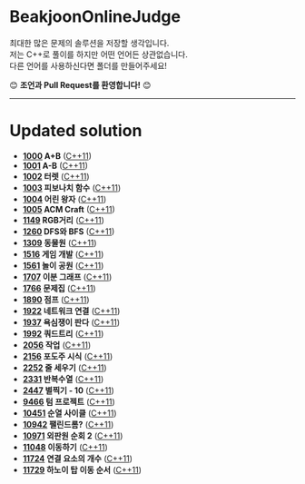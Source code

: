 # BeakjoonOnlineJudge

최대한 많은 문제의 솔루션을 저장할 생각입니다. <br/>
저는 C++로 풀이를 하지만 어떤 언어든 상관없습니다. <br/>
다른 언어를 사용하신다면 폴더를 만들어주세요! <br/>


:blush: **조언과 Pull Request를 환영합니다!** :blush:

-------------

Updated solution
=
 - **[1000][1000_boj] A+B** ([C++11][1000])
 - **[1001][1001_boj] A-B** ([C++11][1001])
 - **[1002][1002_boj] 터렛** ([C++11][1002])
 - **[1003][1003_boj] 피보나치 함수** ([C++11][1003])
 - **[1004][1004_boj] 어린 왕자** ([C++11][1004])
 - **[1005][1005_boj] ACM Craft** ([C++11][1005])
 - **[1149][1149_boj] RGB거리** ([C++11][1149])
 - **[1260][1260_boj] DFS와 BFS** ([C++11][1260])
 - **[1309][1309_boj] 동물원** ([C++11][1309])
 - **[1516][1516_boj] 게임 개발** ([C++11][1516])
 - **[1561][1561_boj] 놀이 공원** ([C++11][1561])
 - **[1707][1707_boj] 이분 그래프** ([C++11][1707])
 - **[1766][1766_boj] 문제집** ([C++11][1766])
 - **[1890][1890_boj] 점프** ([C++11][1890])
 - **[1922][1922_boj] 네트워크 연결** ([C++11][1922])
 - **[1937][1937_boj] 욕심쟁이 판다** ([C++11][1937])
 - **[1992][1992_boj] 쿼드트리** ([C++11][1992])
 - **[2056][2056_boj] 작업** ([C++11][2056])
 - **[2156][2156_boj] 포도주 시식** ([C++11][2156])
 - **[2252][2252_boj] 줄 세우기** ([C++11][2252])
 - **[2331][2331_boj] 반복수열** ([C++11][2331])
 - **[2447][2447_boj] 별찍기 - 10** ([C++11][2447])
 - **[9466][9466_boj] 텀 프로젝트** ([C++11][9466])
 - **[10451][10451_boj] 순열 사이클** ([C++11][10451])
 - **[10942][10942_boj] 팰린드롬?** ([C++11][10942])
 - **[10971][10451_boj] 외판원 순회 2** ([C++11][10971])
 - **[11048][11048_boj] 이동하기** ([C++11][11048])
 - **[11724][11724_boj] 연결 요소의 개수** ([C++11][11724])
 - **[11729][11729_boj] 하노이 탑 이동 순서** ([C++11][11729])
 
 
 
[1000]: https://github.com/gonini/BeakjoonOnlineJudge/blob/master/C%2B%2B/1000/main.cpp
[1000_boj]: https://www.acmicpc.net/problem/1000

[1001]: https://github.com/gonini/BeakjoonOnlineJudge/blob/master/C%2B%2B/1001/main.cpp
[1001_boj]: https://www.acmicpc.net/problem/1001

[1002]: https://github.com/gonini/BeakjoonOnlineJudge/blob/master/C%2B%2B/1002/main.cpp
[1002_boj]: https://www.acmicpc.net/problem/1002

[1003]: https://github.com/gonini/BeakjoonOnlineJudge/blob/master/C%2B%2B/1003/main.cpp
[1003_boj]: https://www.acmicpc.net/problem/1003

[1004]: https://github.com/gonini/BeakjoonOnlineJudge/blob/master/C%2B%2B/1004/main.cpp
[1004_boj]: https://www.acmicpc.net/problem/1004

[1005]: https://github.com/gonini/BeakjoonOnlineJudge/blob/master/C%2B%2B/1005/main.cpp
[1005_boj]: https://www.acmicpc.net/problem/1005

[1149]: https://github.com/gonini/BeakjoonOnlineJudge/blob/master/C%2B%2B/1149/main.cpp
[1149_boj]: https://www.acmicpc.net/problem/1149

[1260]: https://github.com/gonini/BeakjoonOnlineJudge/blob/master/C%2B%2B/1260/main.cpp
[1260_boj]: https://www.acmicpc.net/problem/1260

[1309]: https://github.com/gonini/BeakjoonOnlineJudge/blob/master/C%2B%2B/1309/main.cpp
[1309_boj]: https://www.acmicpc.net/problem/1309

[1516]: https://github.com/gonini/BeakjoonOnlineJudge/blob/master/C%2B%2B/1516/main.cpp
[1516_boj]: https://www.acmicpc.net/problem/1516

[1561]: https://github.com/gonini/BeakjoonOnlineJudge/blob/master/C%2B%2B/1561/main.cpp
[1561_boj]: https://www.acmicpc.net/problem/1561

[1707]: https://github.com/gonini/BeakjoonOnlineJudge/blob/master/C%2B%2B/1707/main.cpp
[1707_boj]: https://www.acmicpc.net/problem/1707

[1766]: https://github.com/gonini/BeakjoonOnlineJudge/blob/master/C%2B%2B/1766/main.cpp
[1766_boj]: https://www.acmicpc.net/problem/1766

[1890]: https://github.com/gonini/BeakjoonOnlineJudge/tree/master/C%2B%2B/1890/main.cpp
[1890_boj]: https://www.acmicpc.net/problem/1890

[1922]: https://github.com/gonini/BeakjoonOnlineJudge/tree/master/C%2B%2B/1922/main.cpp
[1922_boj]: https://www.acmicpc.net/problem/1922

[1937]: https://github.com/gonini/BeakjoonOnlineJudge/tree/master/C%2B%2B/1937/main.cpp
[1937_boj]: https://www.acmicpc.net/problem/1937

[1992]: https://github.com/gonini/BeakjoonOnlineJudge/tree/master/C%2B%2B/1992/main.cpp
[1992_boj]: https://www.acmicpc.net/problem/1992

[2056]: https://github.com/gonini/BeakjoonOnlineJudge/tree/master/C%2B%2B/2056/main.cpp
[2056_boj]: https://www.acmicpc.net/problem/2056
 
[2156]: https://github.com/gonini/BeakjoonOnlineJudge/blob/master/C%2B%2B/2156/main.cpp
[2156_boj]: https://www.acmicpc.net/problem/2156

[2252]: https://github.com/gonini/BeakjoonOnlineJudge/blob/master/C%2B%2B/2252/main.cpp
[2252_boj]: https://www.acmicpc.net/problem/2252

[2331]: https://github.com/gonini/BeakjoonOnlineJudge/blob/master/C%2B%2B/2331/main.cpp
[2331_boj]: https://www.acmicpc.net/problem/2331

[2447]: https://github.com/gonini/BeakjoonOnlineJudge/blob/master/C%2B%2B/2447/main.cpp
[2447_boj]: https://www.acmicpc.net/problem/2447

[9466]: https://github.com/gonini/BeakjoonOnlineJudge/blob/master/C%2B%2B/9466/main.cpp
[9466_boj]: https://www.acmicpc.net/problem/9466

[10451]: https://github.com/gonini/BeakjoonOnlineJudge/tree/master/C%2B%2B/10451/main.cpp
[10451_boj]: https://www.acmicpc.net/problem/10451

[10942]: https://github.com/gonini/BeakjoonOnlineJudge/tree/master/C%2B%2B/10942/main.cpp
[10942_boj]: https://www.acmicpc.net/problem/10942

[10971]: https://github.com/gonini/BeakjoonOnlineJudge/tree/master/C%2B%2B/10971/main.cpp
[10971_boj]: https://www.acmicpc.net/problem/10971

[11048]: https://github.com/gonini/BeakjoonOnlineJudge/tree/master/C%2B%2B/11048/main.cpp
[11048_boj]: https://www.acmicpc.net/problem/11048

[11724]: https://github.com/gonini/BeakjoonOnlineJudge/tree/master/C%2B%2B/11724/main.cpp
[11724_boj]: https://www.acmicpc.net/problem/11724

[11729]: https://github.com/gonini/BeakjoonOnlineJudge/tree/master/C%2B%2B/11729/main.cpp
[11729_boj]: https://www.acmicpc.net/problem/11729
